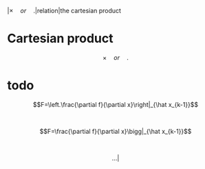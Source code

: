 ---
---


|$\times \quad or \quad .$|relation|the cartesian product
# Cartesian product

$$\times \quad or \quad .$$

# todo

$$F=\left.\frac{\partial f}{\partial x}\right|_{\hat x_{k-1}}$$

<br>

$$F=\frac{\partial f}{\partial x}\bigg|_{\hat x_{k-1}}$$

<br>

$$\left. ... \right|$$


